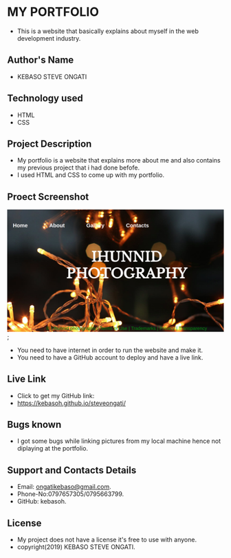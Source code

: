 # MY PORTFOLIO
- This is a website that basically explains about myself in the web development industry. 
## Author's Name
 - KEBASO STEVE ONGATI
 ## Technology used 
 - HTML
 - CSS
## Project Description
- My portfolio is a website that explains more about me and also contains my previous project that i had done befofe.
- I used HTML and CSS to come up with my portfolio.
## Proect Screenshot
  <img src="project.jpg" alt="pictures">;
- You need to have internet in order to run the website and make it.
- You need to have a GitHub account to deploy and have a live link.
##  Live Link
- Click to get my GitHub link:
-  https://kebasoh.github.io/steveongati/
## Bugs known
- I got some bugs while linking pictures from my local machine hence not diplaying at the portfolio.
## Support and Contacts Details
- Email: ongatikebaso@gmail.com.
- Phone-No:0797657305/0795663799.
- GitHub: kebasoh.
## License
- My project does not have a license it's free to use with anyone.
- copyright(2019) KEBASO STEVE ONGATI.
